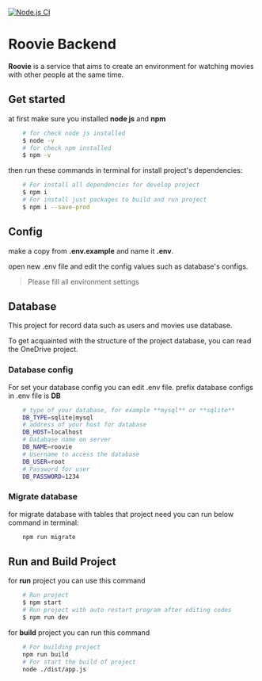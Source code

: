 [![Node.js CI](https://github.com/Techano-Developers/Roovie-Backend/actions/workflows/node.js.yml/badge.svg)](https://github.com/Techano-Developers/Roovie-Backend/actions/workflows/node.js.yml)

# Roovie Backend

**Roovie** is a service that aims to create an environment for watching movies with other people at the same time.

## Get started

at first make sure you installed **node js** and **npm**

``` bash
    # for check node js installed
    $ node -v
    # for check npm installed
    $ npm -v
```

then run these commands in terminal for install project's dependencies:

``` bash
    # For install all dependencies for develop project
    $ npm i
    # For install just packages to build and run project
    $ npm i --save-prod
```

## Config

make a copy from **.env.example** and name it **.env**.

open new .env file and edit the config values such as database's configs.

> Please fill all environment settings

## Database

This project for record data such as users and movies use database.

To get acquainted with the structure of the project database, you can read the OneDrive project.

### Database config

For set your database config you can edit .env file.
prefix database configs in .env file is **DB**

``` bash
    # type of your database, for example **mysql** or **sqlite**
    DB_TYPE=sqlite|mysql
    # address of your host for database
    DB_HOST=localhost
    # Database name on server
    DB_NAME=roovie
    # Username to access the database
    DB_USER=root
    # Password for user
    DB_PASSWORD=1234
```

### Migrate database

for migrate database with tables that project need you can run below command in terminal:

```bash
    npm run migrate
```

## Run and Build Project

for **run** project you can use this command

``` bash
    # Run project
    $ npm start
    # Run project with auto restart program after editing codes
    $ npm run dev
```

for **build** project you can run this command

``` bash
    # For building project
    npm run build
    # For start the build of project
    node ./dist/app.js
```
